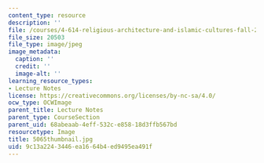 ```yaml
---
content_type: resource
description: ''
file: /courses/4-614-religious-architecture-and-islamic-cultures-fall-2002/9c13a2243446ea1664b4ed9495ea491f_5065thumbnail.jpg
file_size: 20503
file_type: image/jpeg
image_metadata:
  caption: ''
  credit: ''
  image-alt: ''
learning_resource_types:
- Lecture Notes
license: https://creativecommons.org/licenses/by-nc-sa/4.0/
ocw_type: OCWImage
parent_title: Lecture Notes
parent_type: CourseSection
parent_uid: 68abeaab-4eff-532c-e858-18d3ffb567bd
resourcetype: Image
title: 5065thumbnail.jpg
uid: 9c13a224-3446-ea16-64b4-ed9495ea491f
---
```

